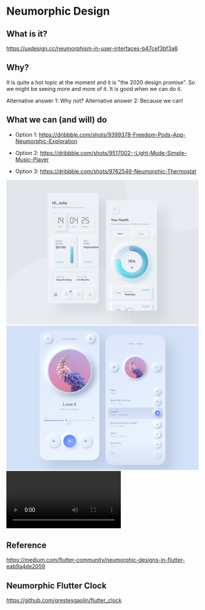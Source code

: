 # Neumorphic Design

## What is it?
https://uxdesign.cc/neumorphism-in-user-interfaces-b47cef3bf3a6

## Why?
It is quite a hot topic at the moment and it is "the 2020 design promise". So we might be seeing more and more of it. It is good when we can do it.

Alternative answer 1: Why not?
Alternative answer 2: Because we can!

## What we can (and will) do
* Option 1: https://dribbble.com/shots/9399378-Freedom-Pods-App-Neumorphic-Exploration

* Option 2: https://dribbble.com/shots/9517002--Light-Mode-Simple-Music-Player

* Option 3: https://dribbble.com/shots/9762549-Neumorphic-Thermostat


![Option 1](/advanced/option1.png) ![Option 2](/advanced/option2.png) ![Option 3](/advanced/option3.mp4)


## Reference
https://medium.com/flutter-community/neumorphic-designs-in-flutter-eab9a4de2059

## Neumorphic Flutter Clock 
https://github.com/orestesgaolin/flutter_clock